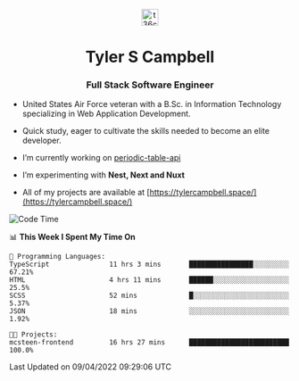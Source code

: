 <p align="center">
<a href="https://www.linkedin.com/in/t36campbell" target="blank"><img align="center" src="https://ik.imagekit.io/t36campbell/Portfolio/linkedin.png.original_m8bbGgPh6.png" alt="t36campbell" height="30" width="30" /></a>
</p>
<h1 align="center">Tyler S Campbell</h1>
<h3 align="center">Full Stack Software Engineer</h3>

* United States Air Force veteran with a B.Sc. in Information Technology specializing in Web Application Development. 

* Quick study, eager to cultivate the skills needed to become an elite developer.

* I’m currently working on [periodic-table-api](https://github.com/t36campbell/periodic-table-api)

* I’m experimenting with **Nest, Next and Nuxt**

* All of my projects are available at [https://tylercampbell.space/](https://tylercampbell.space/)

<!--START_SECTION:waka-->
![Code Time](http://img.shields.io/badge/Code%20Time-1%2C557%20hrs%2043%20mins-blue)

📊 **This Week I Spent My Time On** 

```text
💬 Programming Languages: 
TypeScript               11 hrs 3 mins       ████████████████░░░░░░░░░   67.21% 
HTML                     4 hrs 11 mins       ██████░░░░░░░░░░░░░░░░░░░   25.5% 
SCSS                     52 mins             █░░░░░░░░░░░░░░░░░░░░░░░░   5.37% 
JSON                     18 mins             ░░░░░░░░░░░░░░░░░░░░░░░░░   1.92%

🐱‍💻 Projects: 
mcsteen-frontend         16 hrs 27 mins      █████████████████████████   100.0%

```


 Last Updated on 09/04/2022 09:29:06 UTC
<!--END_SECTION:waka-->

